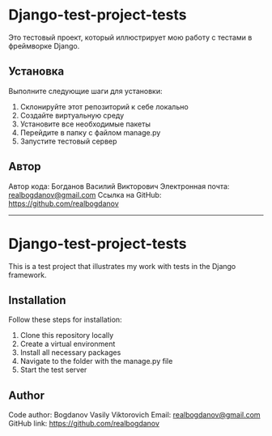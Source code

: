 # Django-test-project-tests
Это тестовый проект, который иллюстрирует мою работу с тестами в фреймворке Django.

## Установка
Выполните следующие шаги для установки:
1) Склонируйте этот репозиторий к себе локально
2) Создайте виртуальную среду
3) Установите все необходимые пакеты
4) Перейдите в папку с файлом manage.py
5) Запустите тестовый сервер

## Автор
Автор кода: Богданов Василий Викторович
Электронная почта: realbogdanov@gmail.com
Ссылка на GitHub: https://github.com/realbogdanov

---

# Django-test-project-tests
This is a test project that illustrates my work with tests in the Django framework.

## Installation
Follow these steps for installation:
1) Clone this repository locally
2) Create a virtual environment
3) Install all necessary packages
4) Navigate to the folder with the manage.py file
5) Start the test server

## Author
Code author: Bogdanov Vasily Viktorovich
Email: realbogdanov@gmail.com
GitHub link: https://github.com/realbogdanov
